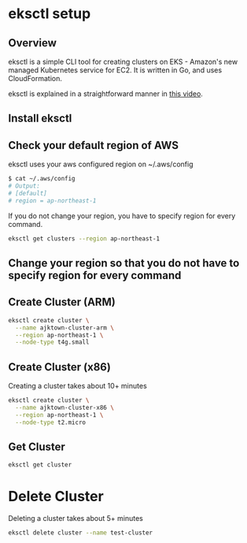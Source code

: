 # eksctl setup


## Overview

eksctl is a simple CLI tool for creating clusters on EKS - Amazon's new managed Kubernetes service for EC2. It is written in Go, and uses CloudFormation.

eksctl is explained in a straightforward manner in [this video](https://youtu.be/p6xDCz00TxU).


## Install eksctl

## Check your default region of AWS

eksctl uses your aws configured region on ~/.aws/config

``` sh
$ cat ~/.aws/config
# Output:
# [default]
# region = ap-northeast-1
```

If you do not change your region, you have to specify region for every command.

``` sh
eksctl get clusters --region ap-northeast-1
```

## Change your region so that you do not have to specify region for every command


## Create Cluster (ARM)
```sh
eksctl create cluster \
  --name ajktown-cluster-arm \
  --region ap-northeast-1 \
  --node-type t4g.small
```

## Create Cluster  (x86)

Creating a cluster takes about 10+ minutes
```sh
eksctl create cluster \
  --name ajktown-cluster-x86 \
  --region ap-northeast-1 \
  --node-type t2.micro
```

## Get Cluster
```sh
eksctl get cluster
```

# Delete Cluster
Deleting a cluster takes about 5+ minutes
```sh
eksctl delete cluster --name test-cluster
```